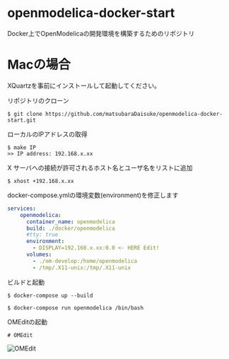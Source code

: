 # openmodelica-docker-start

Docker上でOpenModelicaの開発環境を構築するためのリポジトリ

# Macの場合

XQuartzを事前にインストールして起動してください。

リポジトリのクローン

``` terminal
$ git clone https://github.com/matsubaraDaisuke/openmodelica-docker-start.git
```

ローカルのIPアドレスの取得

``` terminal
$ make IP
>> IP address: 192.168.x.xx
```

X サーバへの接続が許可されるホスト名とユーザ名をリストに追加

``` terminal
$ xhost +192.168.x.xx
```

docker-compose.ymlの環境変数(environment)を修正します

``` docker-compose.yml
services:
    openmodelica:
      container_name: openmodelica
      build: ./docker/openmodelica
      #tty: true
      environment:
        - DISPLAY=192.168.x.xx:0.0 <- HERE Edit! 
      volumes:
        - ./om-develop:/home/openmodelica
        - /tmp/.X11-unix:/tmp/.X11-unix 
```

ビルドと起動

``` terminal
$ docker-compose up --build
```

``` terminal
$ docker-compose run openmodelica /bin/bash
```

OMEditの起動

``` terminal
# OMEdit 
```

![OMEdit](https://user-images.githubusercontent.com/25544286/79966782-e778ca00-84c8-11ea-9a98-7306802c2664.png)

